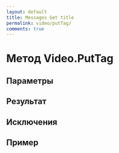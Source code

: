 ```yaml
---
layout: default
title: Messages Get title
permalink: video/putTag/
comments: true
---
```

# Метод Video.PutTag

## Параметры

## Результат

## Исключения

## Пример
```csharp

```
